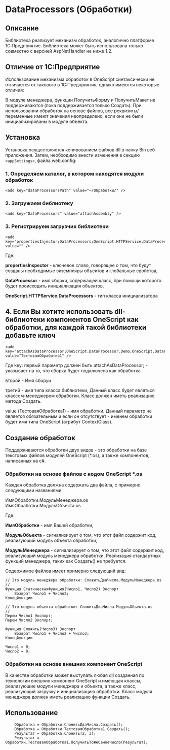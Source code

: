 ﻿# DataProcessors (Обработки)

## Описание

Библиотека реализует механизм обработок, аналогично платформе 1С:Предприятие.
Библиотека может быть использована только совместно с версией AspNetHandler не ниже 1.2.

## Отличие от 1С:Предприятие

Использование механизма обработок в OneScript синтаксически не отличается от такового в 1С:Предприятия, однако имеются некоторые отличия:

В модуле менеджера, функции ПолучитьФорму и ПолучитьМакет не поддерживаются (пока поддерживается только Создать).
При использовании обработок на основе файлов, все реквизиты/переменные имеют значения неопределено, если они не были инициализированы в модуле объекта.

## Установка

Установка осуществляется копированием файлов dll в папку Bin веб-приложения.
Затем, необходимо внести изменения в секцию ```<appSettings>```, файла web.config:

### 1. Определяем каталог, в котором находятся модули обработок

```bsl
<add key="dataProcessorsPath" value="~/Обработки/" />
```

### 2. Загружаем библиотеку

```bsl
<add key="DataProcessors" value="attachAssembly" />
```

### 3. Регистрируем загрузчик библиотеки

```bsl
<add key="propertiesInjector;DataProcessors;OneScript.HTTPService.DataProcessors" value="" />
```

Где:

__propertiesInspector__ - ключевое слово, говорящее о том, что будут созданы необходимые экземпляры объектов и глобальные свойства,

__DataProcessor__ - имя сборки, содержащей класс, при помощи которого будет происходить инициализация объектов,

__OneScript.HTTPService.DataProcessors__ - тип класса инициализатора

## 4. Если Вы хотите использовать dll-библиотеки компонентов OneScript как обработки, для каждой такой библиотеки добавьте ключ

```bsl
<add key="attachAsDataProcessor;OneScript.DataProcessor.Demo;OneScript.DataProcessor.Demo" value="ТестоваяОбработка1" />
```
Где key:
первый параметр должен быть attachAsDataProcessor; - указывает на то, что сборка будет подключена как обработка

второй - Имя сборуи

третий - имя типа класса библиотеки, Данный класс будет являться классом-менеджером обработки. Класс должен иметь реализацию метода Создать.

value (ТестоваяОбработка1) - имя обработки. Данный параметр не является обязательным и если он отсутствует - именем обработки будет имя типа OneScript (атрибут ContextClass).

## Создание обработок

Поддерживаются обработки двух видов - это обработки на базе текстовых файлов модулей OneScript (*.os), а также компонентов, написанных на c#. 

### Обработки на основе файлов с кодом OneScript *.os

Каждая обработка должна содержать два файла, с примерно следующими названиями:

ИмяОбработки.МодульМенеджера.os
ИмяОбработки.МодульОбъекта.os

Где:

__ИмяОбработки__ - имя Вашей обработки,

__МодульОбъекта__ - сигнализирует о том, что этот файл содержит код, реализующий модуль объекта обработки,

__МодульМенеджера__ - сигнализирует о том, что этот файл содержит код, реализующий модуль менеджера обработки. Реализация стандартных функций менеджера, таких как Создать() не требуется.

Содержимое файлов имеет примерно следующий вид:

```bsl
// Это модуль менеджера обработки: СложитьДваЧисла.МодульМенеджера.os
//
Функция СтатическаяФункция(Число1, Число2) Экспорт
	Возврат Число1 + Число2;
КонецФункции

```

```bsl
// Это модуль объекта обработки: СложитьДваЧисла.МодульОбъекта.os
//
Перем Число1 Экспорт;
Перем Число2 Экспорт;

Функция Сложить(Число3) Экспорт
	Возврат Число1 + Число2 + Число3;
КонецФункции

Число1 = 0;
Число2 = 0;
```


### Обработки на основе внешних компонент OneScript

В качестве обработки может выступать любая dll созданная по технологии внешних компонент OneScript и имеющая классы, реализующие модули менеджера и объекта, а также класс, реализующий загрузку и инициализацию обработки. Класс модуля менеджера должен иметь реализацию функции Создать.

## Использование

```bsl
	Обработка = Обработки.СложитьДваЧисла.Создать();
	Обработка = Обработки.ТестоваяОбработка1.Создать();
	Результат = Обработка.Сложить(2, 3);
	Результат = Обработки.ТестоваяОбработка1.ПолучитьТоЖеСамоеЧисло(Результат);
```